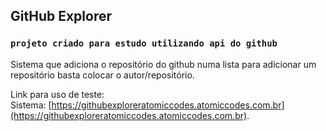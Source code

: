## GitHub Explorer


### `projeto criado para estudo utilizando api do github`

Sistema que adiciona o repositório do github numa lista
para adicionar um repositório basta colocar o autor/repositório.

Link para uso de teste:<br />
Sistema: [https://githubexploreratomiccodes.atomiccodes.com.br](https://githubexploreratomiccodes.atomiccodes.com.br).


